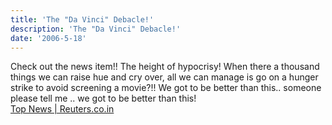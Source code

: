 ```yaml
---
title: 'The "Da Vinci" Debacle!'
description: 'The "Da Vinci" Debacle!'
date: '2006-5-18'
---
```


Check out the news item!! The height of hypocrisy! When there a thousand things we can raise hue and cry over, all we can manage is go on a hunger strike to avoid screening a movie?!! We got to be better than this.. someone please tell me .. we got to be better than this!   
[Top News | Reuters.co.in][0]


[0]: http://in.today.reuters.com/news/newsArticle.aspx?type=topNews&storyID=2006-05-18T191619Z_01_NOOTR_RTRJONC_0_India-249912-2.xml
